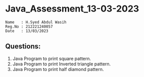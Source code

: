 # Java_Assessment_13-03-2023

~~~
Name   : H.Syed Abdul Wasih
Reg.No : 212221240057 
Date   : 13/03/2023
~~~

## Questions:

1. Java Program to print square pattern.
2. Java Program to print Inverted triangle pattern.
3. Java Program to print half diamond pattern.
